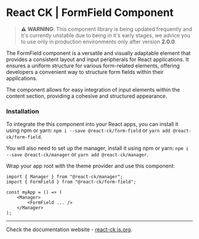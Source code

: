 # React CK | FormField Component

> :warning: **WARNING**: This component library is being updated frequently and it's currently unstable due to being in it's early stages, we advice you to use only in production environments only after version **2.0.0**.

The FormField component is a versatile and visually adaptable element that provides a consistent layout and input peripherals for React applications. It ensures a uniform structure for various form-related elements, offering developers a convenient way to structure form fields within their applications.

The component allows for easy integration of input elements within the content section, providing a cohesive and structured appearance.

### Installation 

To integrate the this component into your React apps, you can install it using npm or yarn: `npm i --save @react-ck/form-field` or `yarn add @react-ck/form-field`.

You will also need to set up the manager, install it using npm or yarn: `npm i --save @react-ck/manager` or `yarn add @react-ck/manager`.

Wrap your app root with the theme provider and use this component:

```tsx
import { Manager } from "@react-ck/manager";
import { FormField } from "@react-ck/form-field";

const myApp = () => (
    <Manager>
        <FormField ... />
    </Manager>
);
```

<!-- storybook-ignore -->

---

Check the documentation website - [react-ck.js.org](https://react-ck.js.org).